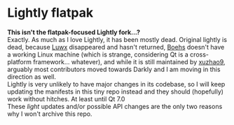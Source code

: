 # Lightly flatpak

**This isn't the flatpak-focused Lightly fork...?**\
Exactly. As much as I love Lightly, it has been mostly dead. Original lightly is dead, because [Luwx](https://github.com/Luwx/Lightly) disappeared and hasn't returned, [Boehs](https://github.com/boehs/Lightly) doesn't have a working Linux machine (which is strange, considering Qt is a cross-platform framework... whatever), and while it is still maintained by [xuzhao9](https://github.com/xuzhao9/Lightly), arguably most contributors moved towards Darkly and I am moving in this direction as well.\
Lightly is very unlikely to have major changes in its codebase, so I will keep updating the manifests in this tiny repo instead and they should (hopefully) work without hitches. At least until Qt 7.0\
These *light* updates and/or possible API changes are the only two reasons why I won't archive this repo.
